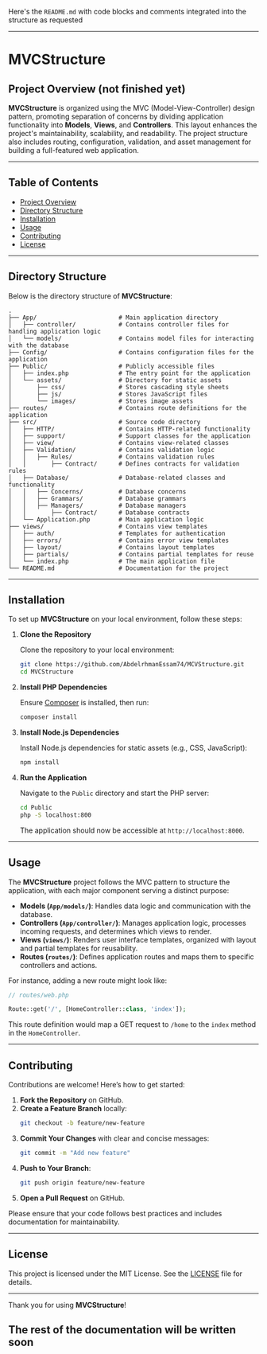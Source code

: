 Here's the `README.md` with code blocks and comments integrated into the structure as requested

---

# MVCStructure

## Project Overview (not finished yet)

**MVCStructure** is organized using the MVC (Model-View-Controller) design pattern, promoting separation of concerns by dividing application functionality into **Models**, **Views**, and **Controllers**. This layout enhances the project's maintainability, scalability, and readability. The project structure also includes routing, configuration, validation, and asset management for building a full-featured web application.

---

## Table of Contents

- [Project Overview](#project-overview)
- [Directory Structure](#directory-structure)
- [Installation](#installation)
- [Usage](#usage)
- [Contributing](#contributing)
- [License](#license)

---

## Directory Structure

Below is the directory structure of **MVCStructure**:

```plaintext
.
├── App/                       # Main application directory
│   ├── controller/            # Contains controller files for handling application logic
│   └── models/                # Contains model files for interacting with the database
├── Config/                    # Contains configuration files for the application
├── Public/                    # Publicly accessible files
│   ├── index.php              # The entry point for the application
│   └── assets/                # Directory for static assets
│       ├── css/               # Stores cascading style sheets
│       ├── js/                # Stores JavaScript files
│       └── images/            # Stores image assets
├── routes/                    # Contains route definitions for the application
├── src/                       # Source code directory
│   ├── HTTP/                  # Contains HTTP-related functionality
│   ├── support/               # Support classes for the application
│   ├── view/                  # Contains view-related classes
│   ├── Validation/            # Contains validation logic
│   │   ├── Rules/             # Contains validation rules
│   │       ├── Contract/      # Defines contracts for validation rules
│   ├── Database/              # Database-related classes and functionality
│   │   ├── Concerns/          # Database concerns
│   │   ├── Grammars/          # Database grammars
│   │   ├── Managers/          # Database managers
│   │       ├── Contract/      # Database contracts
│   └── Application.php        # Main application logic
├── views/                     # Contains view templates
│   ├── auth/                  # Templates for authentication
│   ├── errors/                # Contains error view templates
│   ├── layout/                # Contains layout templates
│   ├── partials/              # Contains partial templates for reuse
│   └── index.php              # The main application file
└── README.md                  # Documentation for the project
```

---

## Installation

To set up **MVCStructure** on your local environment, follow these steps:

1. **Clone the Repository**

   Clone the repository to your local environment:

   ```bash
   git clone https://github.com/AbdelrhmanEssam74/MCVStructure.git
   cd MVCStructure
   ```

2. **Install PHP Dependencies**

   Ensure [Composer](https://getcomposer.org/) is installed, then run:

   ```bash
   composer install
   ```

3. **Install Node.js Dependencies**

   Install Node.js dependencies for static assets (e.g., CSS, JavaScript):

   ```bash
   npm install
   ```


5. **Run the Application**

   Navigate to the `Public` directory and start the PHP server:

   ```bash
   cd Public
   php -S localhost:800
   ```

   The application should now be accessible at `http://localhost:8000`.

---

## Usage

The **MVCStructure** project follows the MVC pattern to structure the application, with each major component serving a distinct purpose:

- **Models (`App/models/`)**: Handles data logic and communication with the database.
- **Controllers (`App/controller/`)**: Manages application logic, processes incoming requests, and determines which views to render.
- **Views (`views/`)**: Renders user interface templates, organized with layout and partial templates for reusability.
- **Routes (`routes/`)**: Defines application routes and maps them to specific controllers and actions.

For instance, adding a new route might look like:

```php
// routes/web.php

Route::get('/', [HomeController::class, 'index']);
```

This route definition would map a GET request to `/home` to the `index` method in the `HomeController`.

---

## Contributing

Contributions are welcome! Here’s how to get started:

1. **Fork the Repository** on GitHub.
2. **Create a Feature Branch** locally:
   ```bash
   git checkout -b feature/new-feature
   ```
3. **Commit Your Changes** with clear and concise messages:
   ```bash
   git commit -m "Add new feature"
   ```
4. **Push to Your Branch**:
   ```bash
   git push origin feature/new-feature
   ```
5. **Open a Pull Request** on GitHub.

Please ensure that your code follows best practices and includes documentation for maintainability.

---

## License

This project is licensed under the MIT License. See the [LICENSE](LICENSE) file for details.

---

Thank you for using **MVCStructure**!


## The rest of the documentation will be written soon
